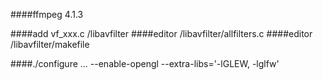 ####ffmpeg 4.1.3 

####add vf_xxx.c /libavfilter 
####editor /libavfilter/allfilters.c 
####editor /libavfilter/makefile

####./configure  ...  --enable-opengl  --extra-libs='-lGLEW, -lglfw'
